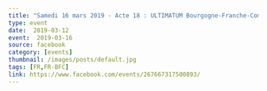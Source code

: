 ```yaml
---
title: "Samedi 16 mars 2019 - Acte 18 : ULTIMATUM Bourgogne-Franche-Comté à Paris ; GJ Climat"
type: event
date:  2019-03-12
event:  2019-03-16
source: facebook
category: [events]
thumbnail: /images/posts/default.jpg
tags: [FR,FR-BFC]
link: https://www.facebook.com/events/267667317500893/
---
```

